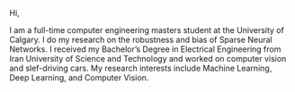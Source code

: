 Hi,

I am a full-time computer engineering masters student at the University of Calgary. 
I do my research on the robustness and bias of Sparse Neural Networks.
I received my Bachelor’s Degree in Electrical Engineering from Iran University of Science and Technology and worked on computer vision and slef-driving cars.
My research interests include Machine Learning, Deep Learning, and Computer Vision.
